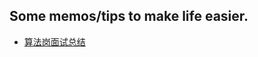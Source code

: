 ## Some memos/tips to make life easier.
* [算法岗面试总结](https://github.com/jianfeiZhao/MyMemo/blob/main/Interview.md)  
